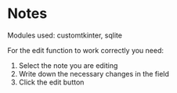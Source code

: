 # Notes
Modules used: customtkinter, sqlite

For the edit function to work correctly you need:
1. Select the note you are editing
2. Write down the necessary changes in the field
3. Click the edit button

